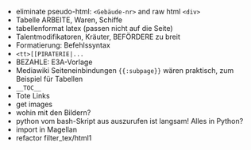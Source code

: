 - eliminate pseudo-html: `<Gebäude-nr>` and raw html `<div>`
- Tabelle ARBEITE, Waren, Schiffe
- tabellenformat latex (passen nicht auf die Seite)
- Talentmodifikatoren, Kräuter, BEFÖRDERE zu breit
- Formatierung: Befehlssyntax
- `<tt>[[PIRATERIE|...`
- BEZAHLE: E3A-Vorlage
- Mediawiki Seiteneinbindungen `{{:subpage}}` wären praktisch, zum Beispiel für Tabellen
- `__TOC__`
- Tote Links
- get images
- wohin mit den Bildern?
- python vom bash-Skript aus auszurufen ist langsam! Alles in Python?
- import in Magellan
- refactor filter_tex/html1
